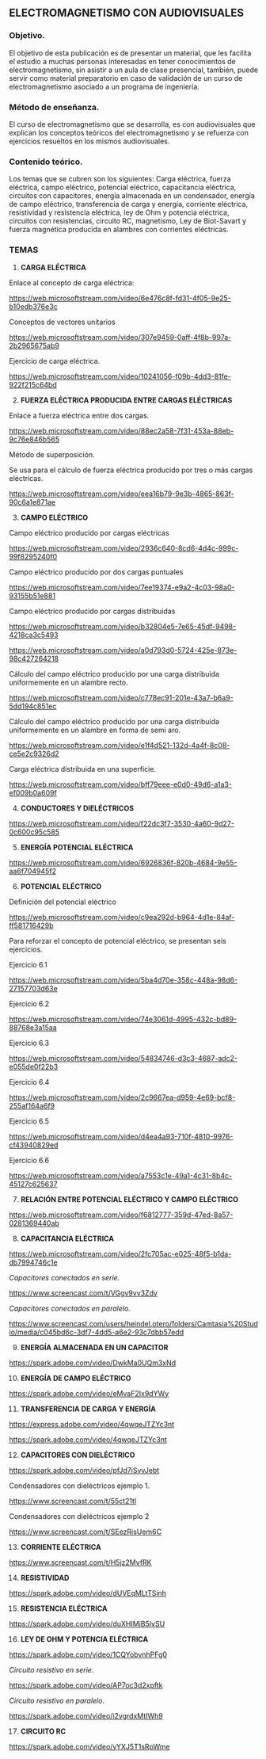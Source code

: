 ## **ELECTROMAGNETISMO CON AUDIOVISUALES**
### Objetivo.
El objetivo de esta publicación es de presentar un material, que les facilita el estudio a muchas personas interesadas en tener conocimientos de electromagnetismo, sin asistir a un aula de clase presencial, también, puede servir como material preparatorio en caso de validación de un curso de electromagnetismo asociado a un programa de ingeniería.
### Método de enseñanza.
El curso de electromagnetismo que se desarrolla, es con audiovisuales que explican los conceptos teóricos del electromagnetismo y se refuerza con ejercicios resueltos en los mismos audiovisuales.
### Contenido teórico.
Los temas que se cubren son los siguientes:
Carga eléctrica, fuerza eléctrica, campo eléctrico, potencial eléctrico, capacitancia eléctrica, circuitos con capacitores, energía almacenada en un condensador, energía de campo eléctrico, transferencia de carga y energía, corriente eléctrica, resistividad y resistencia eléctrica, ley de Ohm y potencia eléctrica, circuitos con resistencias, circuito RC, magnetismo, Ley de Biot-Savart y fuerza magnética producida en alambres con corrientes eléctricas.

### TEMAS
1. **CARGA ELÉCTRICA**
  
Enlace al concepto de carga eléctrica:

https://web.microsoftstream.com/video/6e476c8f-fd31-4f05-9e25-b10edb376e3c

Conceptos de vectores unitarios

https://web.microsoftstream.com/video/307e9459-0aff-4f8b-997a-2b2965675ab9

Ejercicio de carga eléctrica.

https://web.microsoftstream.com/video/10241056-f09b-4dd3-81fe-922f215c64bd


2. **FUERZA ELÉCTRICA PRODUCIDA ENTRE CARGAS ELÉCTRICAS**

Enlace a fuerza eléctrica entre dos cargas.
  
https://web.microsoftstream.com/video/88ec2a58-7f31-453a-88eb-9c76e846b565


 Método de superposición.

 Se usa para el cálculo de fuerza eléctrica producido por tres o más cargas eléctricas.

 https://web.microsoftstream.com/video/eea16b79-9e3b-4865-863f-90c6a1e871ae


 3. **CAMPO ELÉCTRICO**

 Campo eléctrico producido por cargas eléctricas

 https://web.microsoftstream.com/video/2936c640-8cd6-4d4c-999c-99f8295240f0


Campo eléctrico producido por dos cargas puntuales

https://web.microsoftstream.com/video/7ee19374-e9a2-4c03-98a0-93155b51e881


 Campo eléctrico producido por cargas distribuidas

 https://web.microsoftstream.com/video/b32804e5-7e65-45df-9498-4218ca3c5493

 https://web.microsoftstream.com/video/a0d793d0-5724-425e-873e-98c427264218

 Cálculo del campo eléctrico producido por una carga distribuida uniformemente en un alambre recto.

 https://web.microsoftstream.com/video/c778ec91-201e-43a7-b6a9-5dd194c851ec

 Cálculo del campo eléctrico producido por una carga distribuida uniformemente en un alambre en forma de semi aro.

 https://web.microsoftstream.com/video/e1f4d521-132d-4a4f-8c08-ce5e2c9326d2

 Carga eléctrica distribuida en una superficie.

 https://web.microsoftstream.com/video/bff79eee-e0d0-49d6-a1a3-ef009b0a609f

 4. **CONDUCTORES Y DIELÉCTRICOS**

 https://web.microsoftstream.com/video/f22dc3f7-3530-4a60-9d27-0c600c95c585

 5. **ENERGÍA POTENCIAL ELÉCTRICA**

 https://web.microsoftstream.com/video/6926836f-820b-4684-9e55-aa6f704945f2

 6. **POTENCIAL ELÉCTRICO**

  Definición del potencial eléctrico

  https://web.microsoftstream.com/video/c9ea292d-b964-4d1e-84af-ff581716429b

  Para reforzar el concepto de potencial eléctrico, se presentan seis ejercicios.

  Ejercicio 6.1 

 https://web.microsoftstream.com/video/5ba4d70e-358c-448a-98d6-27157703d63e


 Ejercicio 6.2 

 https://web.microsoftstream.com/video/74e3061d-4995-432c-bd89-88768e3a15aa


Ejercicio 6.3 

https://web.microsoftstream.com/video/54834746-d3c3-4687-adc2-e055de0f22b3


 Ejercicio 6.4

 https://web.microsoftstream.com/video/2c9667ea-d959-4e69-bcf8-255af164a6f9

 Ejercicio 6.5

 https://web.microsoftstream.com/video/d4ea4a93-710f-4810-9976-cf43940829ed

  Ejercicio 6.6

  https://web.microsoftstream.com/video/a7553c1e-49a1-4c31-8b4c-45127c625637

  7. **RELACIÓN ENTRE POTENCIAL ELÉCTRICO Y CAMPO ELÉCTRICO**
     
  https://web.microsoftstream.com/video/f6812777-359d-47ed-8a57-0281369440ab
  

  8. **CAPACITANCIA ELÉCTRICA**

   https://web.microsoftstream.com/video/2fc705ac-e025-48f5-b1da-db7994746c1e
    
  *Capacitores conectados en serie*.

  https://www.screencast.com/t/VGgv9vv3Zdv

   *Capacitores conectados en paralelo*.

   https://www.screencast.com/users/heindel.otero/folders/Camtasia%20Studio/media/c045bd6c-3df7-4dd5-a6e2-93c7dbb57edd

   9. **ENERGÍA ALMACENADA EN UN CAPACITOR**

   https://spark.adobe.com/video/DwkMa0UQm3xNd

   10. **ENERGÍA DE CAMPO ELÉCTRICO**

   https://spark.adobe.com/video/eMvaF2Ix9dYWy

   11. **TRANSFERENCIA DE CARGA Y ENERGÍA**

   https://express.adobe.com/video/4qwqeJTZYc3nt

   https://spark.adobe.com/video/4qwqeJTZYc3nt
   
  12. **CAPACITORES CON DIELÉCTRICO**
    
  https://spark.adobe.com/video/pfJd7iSyvJebt
    
  Condensadores con dieléctricos ejemplo 1. 

   https://www.screencast.com/t/55ct21tl

  Condensadores con dieléctricos ejemplo 2 

  https://www.screencast.com/t/SEezRisUem6C

 13. **CORRIENTE ELÉCTRICA**
  
https://www.screencast.com/t/H5jz2MvfRK


14. **RESISTIVIDAD**
 
https://spark.adobe.com/video/dUVEqMLtTSinh

15. **RESISTENCIA ELÉCTRICA**
 
https://spark.adobe.com/video/duXHIMjB5IvSU

16. **LEY DE OHM Y POTENCIA ELÉCTRICA**
 
https://spark.adobe.com/video/1CQYobvnhPFg0

*Circuito resistivo en serie*.

https://spark.adobe.com/video/AP7oc3d2xpftk

*Circuito resistivo en paralelo*.

https://spark.adobe.com/video/i2vgrdxMtIWh9


17. **CIRCUITO RC** 

 https://spark.adobe.com/video/yYXJ5T1sRpWme





   
  
 
   


  
  





 



 
 


  














